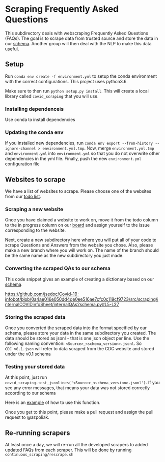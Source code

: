 # Scraping Frequently Asked Questions

This subdirectory deals with webscraping Frequently Asked Questions (FAQs). The goal is to scrape data from trusted source and store the data in our [schema](https://github.com/jsedoc/Covid-19-infobot/wiki/Schema-v0.1). Another group will then deal with the NLP to make this data useful.

## Setup

Run `conda env create -f environment.yml` to setup the conda environment with the correct configurations.
This project uses python3.6. 

Make sure to then run `python setup.py install`. This will create a local library called `covid_scraping` that you will use.

### Installing dependenceis

Use conda to install dependencies

### Updating the conda env

If you installed new dependencies, run `conda env export --from-history --ignore-channel > environment.yml.tmp`.
Now, merge `environment.yml.tmp` and `environment.yml` into `environment.yml` so that you do not overwrite other
dependencies in the yml file.
Finally, push the new `environment.yml` configuration file


## Websites to scrape

We have a list of websites to scrape. Please choose one of the websites from our [todo list](https://github.com/jsedoc/Covid-19-infobot/projects/3).

### Scraping a new website
Once you have claimed a website to work on, move it from the todo column to the in progress column on our [board](https://github.com/jsedoc/Covid-19-infobot/projects/3) and assign yourself to the issue corresponding to the website.

Next, create a new subdirectory here where you will put all of your code to scrape Questions and Answers from the website you chose.
Also, please make a new branch where you will work on. The name of the branch should be the same name as the new subdirectory you just made.

### Converting the scraped QAs to our schema
This code snippet gives an example of creating a dictionary based on our [schema](https://github.com/jsedoc/Covid-19-infobot/wiki/Schema-v0.1).

https://github.com/jsedoc/Covid-19-infobot/blob/0a4ae016e050dd4de0ee516ae7cfc0c119cf9723/src/scraping/internalCOVIDinfoSheet/internalQAs2schema.py#L5-L27

### Storing the scraped data
Once you converted the scraped data into the format specified by our schema, please store your data in the same subdirectory you created. The data should be stored as jsonl - that is one json object per line.
Use the following naming convention: `<Source>_<schema_version>.jsonl`. So `CDC_v0.1.json` will refer to data scraped from the CDC website and stored under the v0.1 schema

### Testing your stored data
At this point, just run `covid_scraping.test_jsonlines('<Source>_<schema_version>.jsonl')`. If you see any error messages, that means your data was not stored correctly according to our schema

Here is an [example](https://github.com/jsedoc/Covid-19-infobot/blob/2e187c8295fb02f2666111fc33bc34d1eac2563f/src/scraping/internalCOVIDinfoSheet/internalQAs2schema.py#L39) of how to use this function.


Once you get to this point, please make a pull request and assign the pull request to @azpoliak.

## Re-running scrapers
At least once a day, we will re-run all the developed scrapers to added updated FAQs from each scraper.
This will be done by running `continuous_scraping/rescrape.sh`
